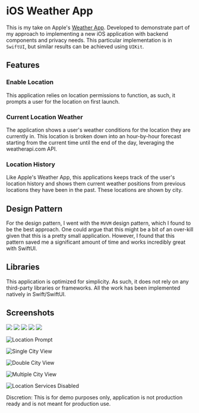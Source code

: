 # iOS Weather App

This is my take on Apple's [Weather App](https://apps.apple.com/us/app/weather/id1069513131). Developed to demonstrate part of my approach to implementing a new iOS application with backend components and privacy needs. This particular implementation is in `SwiftUI`, but similar results can be achieved using `UIKit`.

## Features
### Enable Location
This application relies on location permissions to function, as such, it prompts a user for the location on first launch.

### Current Location Weather
The application shows a user's weather conditions for the location they are currently in. This location is broken down into an hour-by-hour forecast starting from the current time until the end of the day, leveraging the weatherapi.com API.

### Location History
Like Apple's Weather App, this applications keeps track of the user's location history and shows them current weather positions from previous locations they have been in the past. These locations are shown by city.

## Design Pattern
For the design pattern, I went with the `MVVM` design pattern, which I found to be the best approach. One could argue that this might be a bit of an over-kill given that this is a pretty small application. However, I found that this pattern saved me a significant amount of time and works incredibly great with SwiftUI.

## Libraries
This application is optimized for simplicity. As such, it does not rely on any third-party libraries or frameworks. All the work has been implemented natively in Swift/SwiftUI.

## Screenshots

<p>
    <img src="Assets/screenshot-1.png" >
    <img src="Assets/screenshot-2.png" >
    <img src="Assets/screenshot-1.png" >
    <img src="Assets/screenshot-2.png" >
    <img src="Assets/screenshot-1.png" >
</p>


![Location Prompt](Assets/screenshot-1.png)

![Single City View](Assets/screenshot-2.png)

![Double City View](Assets/screenshot-3.png)

![Multiple City View](Assets/screenshot-4.png)

![Location Services Disabled](Assets/screenshot-5.png)

Discretion: This is for demo purposes only, application is not production ready and is not meant for production use.


